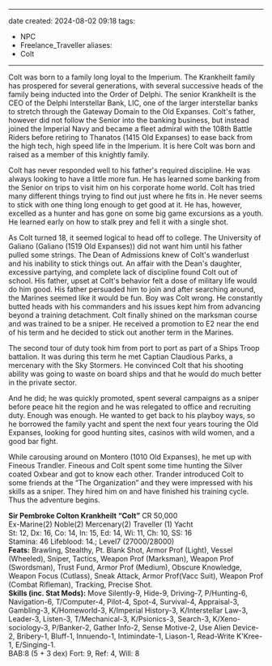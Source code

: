  ---
date created: 2024-08-02 09:18
tags:
  - NPC
  - Freelance_Traveller
aliases:
  - Colt
---
Colt was born to a family long loyal to the Imperium. The Krankheilt family has prospered for several generations, with several successive heads of the family being inducted into the Order of Delphi. The senior Krankheilt is the CEO of the Delphi Interstellar Bank, LIC, one of the larger interstellar banks to stretch through the Gateway Domain to the Old Expanses. Colt's father, however did not follow the Senior into the banking business, but instead joined the Imperial Navy and became a fleet admiral with the 108th Battle Riders before retiring to Thanatos (1415 Old Expanses) to ease back from the high tech, high speed life in the Imperium. It is here Colt was born and raised as a member of this knightly family.

Colt has never responded well to his father's required discipline. He was always looking to have a little more fun. He has learned some banking from the Senior on trips to visit him on his corporate home world. Colt has tried many different things trying to find out just where he fits in. He never seems to stick with one thing long enough to get good at it. He has, however, excelled as a hunter and has gone on some big game excursions as a youth. He learned early on how to stalk prey and fell it with a single shot.

As Colt turned 18, it seemed logical to head off to college. The University of Galiano (Galiano (1519 Old Expanses)) did not want him until his father pulled some strings. The Dean of Admissions knew of Colt's wanderlust and his inability to stick things out. An affair with the Dean's daughter, excessive partying, and complete lack of discipline found Colt out of school. His father, upset at Colt's behavior felt a dose of military life would do him good. His father persuaded him to join and after searching around, the Marines seemed like it would be fun. Boy was Colt wrong. He constantly butted heads with his commanders and his issues kept him from advancing beyond a training detachment. Colt finally shined on the marksman course and was trained to be a sniper. He received a promotion to E2 near the end of his term and he decided to stick out another term in the Marines.

The second tour of duty took him from port to port as part of a Ships Troop battalion. It was during this term he met Captian Claudious Parks, a mercenary with the Sky Stormers. He convinced Colt that his shooting ability was going to waste on board ships and that he would do much better in the private sector.

And he did; he was quickly promoted, spent several campaigns as a sniper before peace hit the region and he was relegated to office and recruiting duty. Enough was enough. He wanted to get back to his playboy ways, so he borrowed the family yacht and spent the next four years touring the Old Expanses, looking for good hunting sites, casinos with wild women, and a good bar fight.

While carousing around on Montero (1010 Old Expanses), he met up with Fineous Trandler. Fineous and Colt spent some time hunting the Silver coated Oxbear and got to know each other. Trander introduced Colt to some friends at the “The Organization” and they were impressed with his skills as a sniper. They hired him on and have finished his training cycle. Thus the adventure begins.

**Sir Pembroke Colton Krankheilt “Colt”** CR 50,000  
Ex-Marine(2) Noble(2) Mercenary(2) Traveller (1) Yacht  
St: 12, Dx: 16, Co: 14, In: 15, Ed: 14, Wi: 11, Ch: 10, SS: 16  
Stamina: 46 Lifeblood: 14.; Level7 (27000/28000)  
**Feats:** Brawling, Stealthy, Pt. Blank Shot, Armor Prof (Light), Vessel (Wheeled), Sniper, Tactics, Weapon Prof (Marksman), Weapon Prof (Swordsman), Trust Fund, Armor Prof (Medium), Obscure Knowledge, Weapon Focus (Cutlass), Sneak Attack, Armor Prof(Vacc Suit), Weapon Prof (Combat Rifleman), Tracking, Precise Shot.  
**Skills (inc. Stat Mods):** Move Silently-9, Hide-9, Driving-7, P/Hunting-6, Navigation-6, T/Computer-4, Pilot-4, Spot-4, Survival-4, Appraisal-3, Gambling-3, K/Homeworld-3, K/Imperial History-3, K/Interstellar Law-3, Leader-3, Listen-3, T/Mechanical-3, K/Psionics-3, Search-3, K/Xeno-sociology-3, P/Banker-2, Gather Info-2, Sense Motive-2, Use Alien Device-2, Bribery-1, Bluff-1, Innuendo-1, Intimindate-1, Liason-1, Read-Write K'Kree-1, E/Singing-1.  
BAB:8 (5 + 3 dex) Fort: 9, Ref: 4, Will: 8